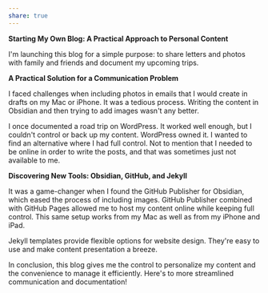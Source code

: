 ```yaml
---
share: true
---
```




**Starting My Own Blog: A Practical Approach to Personal Content**

I'm launching this blog for a simple purpose: to share letters and photos with family and friends and document my upcoming trips.

**A Practical Solution for a Communication Problem**

I faced challenges when including photos in emails that I would create in drafts on my Mac or iPhone. It was a tedious process. Writing the content in Obsidian and then trying to add images wasn't any better.

I once documented a road trip on WordPress. It worked well enough, but I couldn't control or back up my content. WordPress owned it. I wanted to find an alternative where I had full control.  Not to mention that I needed to be online in order to write the posts, and that was sometimes just not available to me.

**Discovering New Tools: Obsidian, GitHub, and Jekyll**

It was a game-changer when I found the GitHub Publisher for Obsidian, which eased the process of including images. GitHub Publisher combined with GitHub Pages allowed me to host my content online while keeping full control.   This same setup works from my Mac as well as from my iPhone and iPad.

Jekyll templates provide flexible options for website design. They're easy to use and make content presentation a breeze.

In conclusion, this blog gives me the control to personalize my content and the convenience to manage it efficiently. Here's to more streamlined communication and documentation!